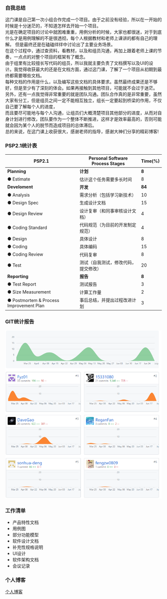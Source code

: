 ### 自我总结    
这门课是自己第一次小组合作完成一个项目。由于之前没有经验，所以在一开始的时候是十分迷茫的，不知道怎样去开始一个项目。    
光是在确定项目的讨论中就困难重重，用例分析的时候，大家也都很迷，对于到底什么才是用例理解的不是很透彻，每个人根据教材和老师上课讲的都有自己的理解。
但是最终还是在磕磕绊绊中讨论出了主要业务场景。    
在这个过程中，通过查资料，看教材，以及和组员沟通，再加上跟着老师上课的节奏，一点点的对整个项目的框架有了概念。    
由于组里有比较擅长写代码的组员，所以我就主要负责了文档撰写以及UI的设计。我觉得收获最大的还是在文档方面，通过这门课，了解了一个项目从初期到最终都需要哪些文档。    
每种文档的作用是什么，以及编写这些文档的具体要求。虽然最终成果还是不够好，但是至少有了深刻的体会。如果再接触到其他项目，可能就不会过于迷茫。    
另外，还有一点我觉得非常重要的就是团队沟通。团队合作真的是非常重要，虽然大家有分工，但是组员之间一定不能相互独立，组长一定要起到桥梁的作用，不仅自己要了解每个人的进度，    
而且要尽可能地与每个人沟通，让组员们大概清楚项目其他部分的进度，从而对自身计划进行修改，团队要作为一个整体不断推进，这样才是效率最高的，否则可能就会因为某个人的脱节而造成项目的总体滞后。    
总的来说，在这门课上收获很大，感谢老师的指导，感谢大神们分享的精彩博客!    

### PSP2.1统计表    

| PSP2.1          | Personal Software Process Stages | Time(%) |    
|-----------------|----------------------------------|---------|    
|**Planning**         | **计划**                              |    **8**    |    
|● Estimate         |   估计这个任务需要多长时间             |  8      |    
|**Develoment**       | **开发**                              |   **84**    |    
|● Analysis         |   需求分析（包括学习新技术）            |  10      |    
|● Design Spec      |   生成设计文档                        | 15      |    
|● Design Review    |   设计复审（和同事审核设计文档）         |   4    |    
|● Coding Standard  |   代码规范（为目前的开发制定规范）       |    4    |    
|● Design           |   具体设计                           |    8    |    
|● Coding           |   具体编码                           |    15   |    
|● Coding Review    |   代码复审                           |    8    |    
|● Test             |   测试（自我测试，修改代码，提交修改）    | 20      |    
|**Reporting**        | **报告**                               |  **8**    |    
|● Test Report      |   测试报告                           |    3    |    
|● Size Measurement |   计算工作量                         | 2       |    
|● Postmortem & Process Improvement Plan|   事后总结，并提出过程改进计划| 3|    


### GIT统计报告    
![GIT](dashboard.png)

### 工作清单    
  - 产品特性文档    
  - 用例图    
  - 部分功能模型    
  - 软件设计文档    
  - 补充性规格说明    
  - UI设计    
  - 软件架构文档    
  - 会议记录    

### 个人博客    
[个人博客](https://blog.csdn.net/qq_40134052)

